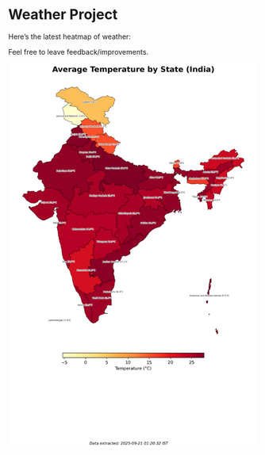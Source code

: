 # Weather Project

Here’s the latest heatmap of weather:

Feel free to leave feedback/improvements.

![India Heatmap](docs/assets/india_heatmap.png?v=CF058A)
